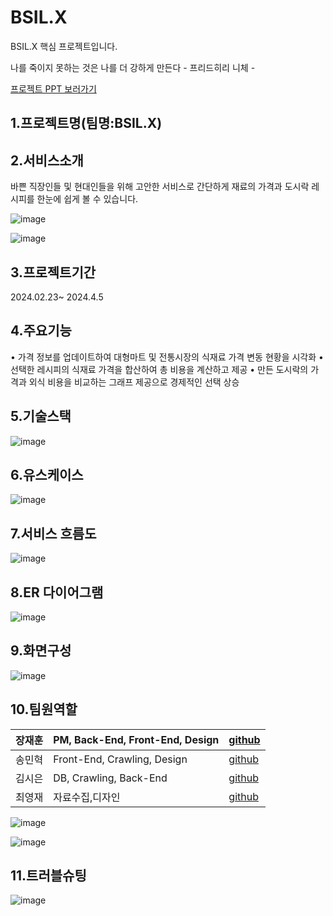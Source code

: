 # BSIL.X
BSIL.X 핵심 프로젝트입니다.

나를 죽이지 못하는 것은 나를 더 강하게 만든다 - 프리드히리 니체 -


<a href="https://docs.google.com/presentation/d/1IkLo5t8j0CoUJVFI37YDdQu6TBStEkqb/edit?usp=drive_link&ouid=112484926879229683816&rtpof=true&sd=true">프로젝트 PPT 보러가기</a>
## 1.프로젝트명(팀명:BSIL.X)

## 2.서비스소개

  바쁜 직장인들 및 현대인들을 위해 고안한 서비스로 간단하게 재료의 가격과 도시락 레시피를
  한눈에 쉽게 볼 수 있습니다. 
  
  ![image](https://github.com/2023-SMHRD-KDT-AI-16/BSIL.X/assets/26495915/da397db1-3988-427f-84a6-463b9e06f9ae)

  ![image](https://github.com/2023-SMHRD-KDT-AI-16/BSIL.X/assets/26495915/223960e6-95b4-476d-a19d-fc3d1c2493fe)


  
## 3.프로젝트기간

  2024.02.23~ 2024.4.5
  
## 4.주요기능

  • 가격 정보를 업데이트하여 대형마트 및 전통시장의 식재료 가격 변동 현황을 시각화
  • 선택한 레시피의 식재료 가격을 합산하여 총 비용을 계산하고 제공
  • 만든 도시락의 가격과 외식 비용을 비교하는 그래프 제공으로 경제적인 선택 상승
  
## 5.기술스택

![image](https://github.com/2023-SMHRD-KDT-AI-16/BSIL.X/assets/26495915/c3822c74-0e5e-470f-8791-c7d9ead9ebbf)

## 6.유스케이스

![image](https://github.com/2023-SMHRD-KDT-AI-16/BSIL.X/assets/26495915/4eed5cb2-bb10-4c67-a6b2-90964b27d6d6)

## 7.서비스 흐름도

![image](https://github.com/2023-SMHRD-KDT-AI-16/BSIL.X/assets/26495915/30dfffe9-9eeb-4da8-abcb-2302fcb9cd4f)

## 8.ER 다이어그램

![image](https://github.com/2023-SMHRD-KDT-AI-16/BSIL.X/assets/26495915/73857cd5-b01d-4d69-a1da-7ec5f33f6328)

## 9.화면구성
![image](https://github.com/2023-SMHRD-KDT-AI-16/BSIL.X/assets/26495915/ef498345-b7bc-4533-ba13-3ad979c7243b)

## 10.팀원역할

<table class="team-contacts">
    <thead>
      <tr>
        <th>장재훈</th>
        <th>PM, Back-End, Front-End, Design</th>
        <th><a href="https://github.com/jxehxn">github</a></th>
      </tr>
    </thead>
    <tbody>
      <tr>
        <td>송민혁</td>
        <td>Front-End, Crawling, Design</td>
        <td><a href="https://github.com/Song-Min-Hyeok">github</a></td>
      </tr>
      <tr>
        <td>김시은</td>
        <td>DB, Crawling, Back-End</td>
        <td><a href="https://github.com/sinni16">github</a> </td>
      </tr>
      <tr>
        <td>최영재</td>
        <td>자료수집,디자인</td>
        <td><a href="https://github.com/choi-youngjae">github</a></td>
      </tr>
    </tbody>
  </table>
  

![image](https://github.com/2023-SMHRD-KDT-AI-16/BSIL.X/assets/26495915/9ad83e9f-afef-4eee-a671-eb5fbe28965d)
                                                                   

![image](https://github.com/2023-SMHRD-KDT-AI-16/BSIL.X/assets/26495915/c51f5530-688e-42a8-843f-3c3d9536ff21)
                                                                  


## 11.트러블슈팅

![image](https://github.com/2023-SMHRD-KDT-AI-16/BSIL.X/assets/26495915/4521cc8e-cdd7-485a-b797-9c1dc0c4281e)

